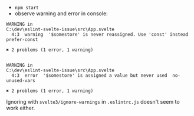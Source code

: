 - `npm start`
- observe warning and error in console:

```
WARNING in
C:\dev\eslint-svelte-issue\src\App.svelte
  4:3  warning  '$somestore' is never reassigned. Use 'const' instead  prefer-const

✖ 2 problems (1 error, 1 warning)


WARNING in
C:\dev\eslint-svelte-issue\src\App.svelte
  4:3  error  '$somestore' is assigned a value but never used  no-unused-vars

✖ 2 problems (1 error, 1 warning)
```

Ignoring with `svelte3/ignore-warnings` in `.eslintrc.js` doesn't seem to work either.